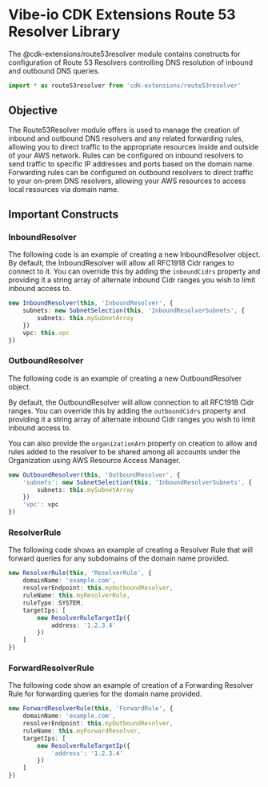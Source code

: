 # Vibe-io CDK Extensions Route 53 Resolver Library

The @cdk-extensions/route53resolver module contains constructs for configuration of Route 53 Resolvers controlling DNS resolution of inbound and outbound DNS queries. 

```ts nofixture
import * as route53resolver from 'cdk-extensions/route53resolver'
```

## Objective

The Route53Resolver module offers is used to manage the creation of inbound and outbound DNS resolvers and any related forwarding rules, allowing you to direct traffic to the appropriate resources inside and outside of your AWS network. Rules can be configured on inbound resolvers to send traffic to specific IP addresses and ports based on the domain name. Forwarding rules can be configured on outbound resolvers to direct traffic to your on-prem DNS resolvers, allowing your AWS resources to access local resources via domain name. 

## Important Constructs

### InboundResolver

The following code is an example of creating a new InboundResolver object. By default, the InboundResolver will allow all RFC1918 Cidr ranges to connect to it. You can override this by adding the `inboundCidrs` property and providing it a string array of alternate inbound Cidr ranges you wish to limit inbound access to.

``` ts
new InboundResolver(this, 'InboundResolver', {
    subnets: new SubnetSelection(this, 'InboundResolverSubnets', {
        subnets: this.mySubnetArray
    })
    vpc: this.vpc
})
```

### OutboundResolver

The following code is an example of creating a new OutboundResolver object. 

By default, the OutboundResolver will allow connection to all RFC1918 Cidr ranges. You can override this by adding the `outboundCidrs` property and providing it a string array of alternate inbound Cidr ranges you wish to limit inbound access to.

You can also provide the `organizationArn` property on creation to allow and rules added to the resolver to be shared among all accounts under the Organization using AWS Resource Access Manager. 

```ts
new OutboundResolver(this, 'OutboundResolver', {
    'subnets': new SubnetSelection(this, 'InboundResolverSubnets', {
        subnets: this.mySubnetArray
    })
    'vpc': vpc
})
```

### ResolverRule

The following code shows an example of creating a Resolver Rule that will forward queries for any subdomains of the domain name provided.  

```ts
new ResolverRule(this, 'ResolverRule', {
    domainName: 'example.com',
    resolverEndpoint: this.myOutboundResolver,
    ruleName: this.myResolverRule,
    ruleType: SYSTEM,
    targetIps: [
        new ResolverRuleTargetIp({
            address: '1.2.3.4'
        })
    ]
})
```

### ForwardResolverRule

The following code show an example of creation of a Forwarding Resolver Rule for forwarding queries for the domain name provided.

```ts
new ForwardResolverRule(this, 'ForwardRule', {
    domainName: 'example.com',
    resolverEndpoint: this.myOutboundResolver,
    ruleName: this.myForwardResolver,
    targetIps: [
        new ResolverRuleTargetIp({
            'address': '1.2.3.4'
        })
    ]
})
```


